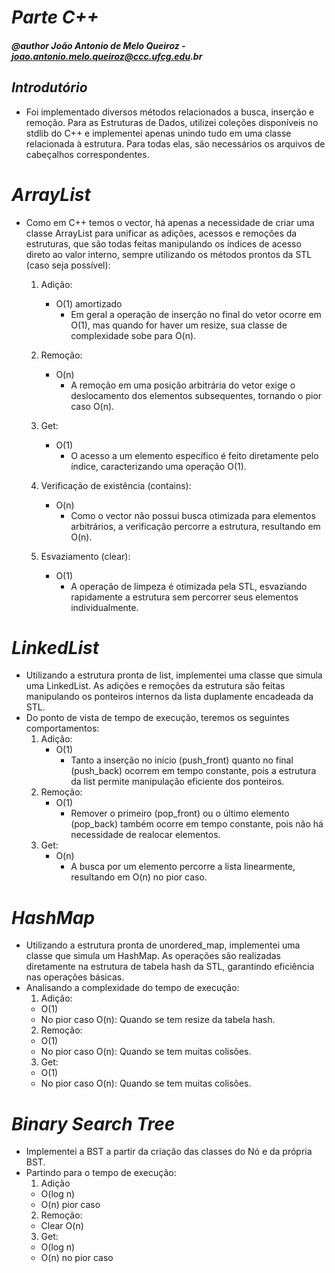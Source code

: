 # **_Parte C++_**
#### _@author João Antonio de Melo Queiroz - joao.antonio.melo.queiroz@ccc.ufcg.edu.br_

## _Introdutório_
* Foi implementado diversos métodos relacionados a busca, inserção e remoção. Para as Estruturas de Dados, utilizei coleções disponíveis no stdlib do C++ e implementei apenas unindo tudo em uma classe relacionada à estrutura. Para todas elas, são necessários os arquivos de cabeçalhos correspondentes.

# _ArrayList_
* Como em C++ temos o vector, há apenas a necessidade de criar uma classe ArrayList para unificar as adições, acessos e remoções da estruturas, que são todas feitas manipulando os índices de acesso direto ao valor interno, sempre utilizando os métodos prontos da STL (caso seja possível):
  1. Adição:
     - O(1) amortizado
       - Em geral a operação de inserção no final do vetor ocorre em O(1), mas quando for haver um resize, sua classe de complexidade sobe para O(n).
  2. Remoção:
     - O(n)
       - A remoção em uma posição arbitrária do vetor exige o deslocamento dos elementos subsequentes, tornando o pior caso O(n).
  3. Get:
     - O(1)
       - O acesso a um elemento específico é feito diretamente pelo índice, caracterizando uma operação O(1).

  4. Verificação de existência (contains):
     - O(n)
        - Como o vector não possui busca otimizada para elementos arbitrários, a verificação percorre a estrutura, resultando em O(n).

  5. Esvaziamento (clear):
     - O(1)
        - A operação de limpeza é otimizada pela STL, esvaziando rapidamente a estrutura sem percorrer seus elementos individualmente.

# _LinkedList_
* Utilizando a estrutura pronta de list, implementei uma classe que simula uma LinkedList. As adições e remoções da estrutura são feitas manipulando os ponteiros internos da lista duplamente encadeada da STL.
* Do ponto de vista de tempo de execução, teremos os seguintes comportamentos:
  1. Adição:
     - O(1)
        - Tanto a inserção no início (push_front) quanto no final (push_back) ocorrem em tempo constante, pois a estrutura da list permite manipulação eficiente dos ponteiros.
  2. Remoção:
     - O(1)
        - Remover o primeiro (pop_front) ou o último elemento (pop_back) também ocorre em tempo constante, pois não há necessidade de realocar elementos.
  3. Get:
     - O(n)
        - A busca por um elemento percorre a lista linearmente, resultando em O(n) no pior caso.

# _HashMap_
* Utilizando a estrutura pronta de unordered_map, implementei uma classe que simula um HashMap. As operações são realizadas diretamente na estrutura de tabela hash da STL, garantindo eficiência nas operações básicas.
* Analisando a complexidade do tempo de execução:
  1. Adição:
    - O(1)
    - No pior caso O(n): Quando se tem resize da tabela hash.
  2. Remoção:
    - O(1)
    - No pior caso O(n): Quando se tem muitas colisões.
  3. Get:
    - O(1)
    - No pior caso O(n): Quando se tem muitas colisões.

# _Binary Search Tree_
* Implementei a BST a partir da criação das classes do Nó e da própria BST.
* Partindo para o tempo de execução:
  1. Adição
    - O(log n)
    - O(n) pior caso
  2. Remoção:
    - Clear O(n)
  3. Get:
    - O(log n)
    - O(n) no pior caso
